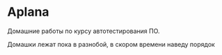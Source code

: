# Aplana

Домашние работы по курсу автотестирования ПО. 

Домашки лежат пока в разнобой, в скором времени наведу порядок
